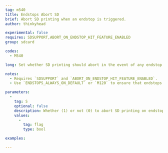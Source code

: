 ```yaml
---
tag: m540
title: Endstops Abort SD
brief: Abort SD printing when an endstop is triggered.
author: thinkyhead

experimental: false
requires: SDSUPPORT,ABORT_ON_ENDSTOP_HIT_FEATURE_ENABLED
group: sdcard

codes:
  - M540

long: Set whether SD printing should abort in the event of any endstop being triggered. This provides a fast way to abort a print in the event of mechanical failure such as loose couplings, lost steps, diverted axes, binding, etc., which lead to axes being very far out of position.

notes:
  - Requires `SDSUPPORT` and `ABORT_ON_ENDSTOP_HIT_FEATURE_ENABLED`.
  - Use `ENDSTOPS_ALWAYS_ON_DEFAULT` or `M120` to ensure that endstops are enabled.

parameters:
  -
    tag: S
    optional: false
    description: Whether (1) or not (0) to abort SD printing on endstop hit.
    values:
      -
        tag: flag
        type: bool

examples:

---
```


